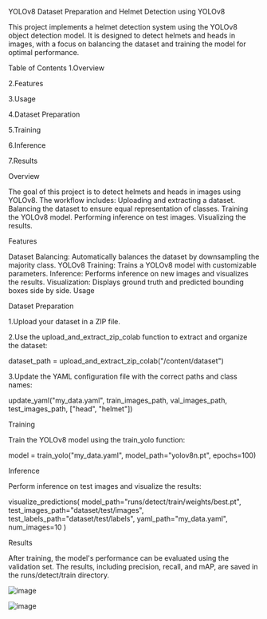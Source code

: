 YOLOv8 Dataset Preparation and Helmet Detection using YOLOv8


This project implements a helmet detection system using the YOLOv8 object detection model. It is designed to detect helmets and heads in images, with a focus on balancing the dataset and training the model for optimal performance.

Table of Contents
1.Overview

2.Features

3.Usage

4.Dataset Preparation

5.Training

6.Inference

7.Results

Overview

The goal of this project is to detect helmets and heads in images using YOLOv8. The workflow includes:
Uploading and extracting a dataset.
Balancing the dataset to ensure equal representation of classes.
Training the YOLOv8 model.
Performing inference on test images.
Visualizing the results.

Features

Dataset Balancing: Automatically balances the dataset by downsampling the majority class.
YOLOv8 Training: Trains a YOLOv8 model with customizable parameters.
Inference: Performs inference on new images and visualizes the results.
Visualization: Displays ground truth and predicted bounding boxes side by side.
Usage

Dataset Preparation

1.Upload your dataset in a ZIP file.

2.Use the upload_and_extract_zip_colab function to extract and organize the dataset:

dataset_path = upload_and_extract_zip_colab("/content/dataset")

3.Update the YAML configuration file with the correct paths and class names:

update_yaml("my_data.yaml", train_images_path, val_images_path, test_images_path, ["head", "helmet"])

Training

Train the YOLOv8 model using the train_yolo function:

model = train_yolo("my_data.yaml", model_path="yolov8n.pt", epochs=100)

Inference

Perform inference on test images and visualize the results:

visualize_predictions(
    model_path="runs/detect/train/weights/best.pt",
    test_images_path="dataset/test/images",
    test_labels_path="dataset/test/labels",
    yaml_path="my_data.yaml",
    num_images=10
)

Results

After training, the model's performance can be evaluated using the validation set. The results, including precision, recall, and mAP, are saved in the runs/detect/train directory.

![image](https://github.com/user-attachments/assets/b151fa33-a82e-47d1-9d94-d2394bf17a6d)

![image](https://github.com/user-attachments/assets/aec1333f-9e07-42d7-8cae-6b9311a9a246)



